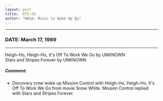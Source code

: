 ```yaml
---
layout: post
title:  STS-29
author: "NASA: Music to Wake Up By"
---
```


----
### DATE: March 17, 1989
----
Heigh-Ho, Heigh-Ho, It's Off To Work We Go by UNKNOWN<br />Stars and Stripes Forever by UNKNOWN

##### Comment:
* Discovery crew woke up Mission Control with Heigh-Ho, Heigh-Ho, It's Off To Work We Go from movie Snow White. Mission Control replied with Stars and Stripes Forever.


